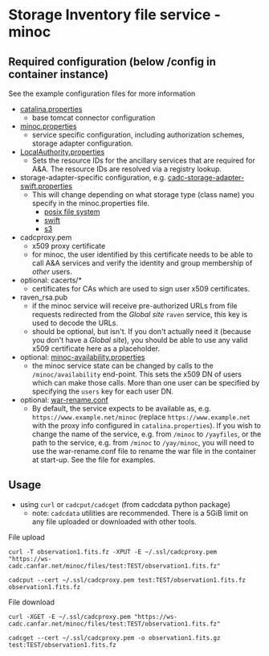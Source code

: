 # Storage Inventory file service - minoc

## Required configuration (below /config in container instance)
See the example configuration files for more information
- [catalina.properties](config/catalina.properties)
  - base tomcat connector configuration
- [minoc.properties](config/minoc.properties)
  - service specific configuration, including authorization schemes, storage adapter configuration.
- [LocalAuthority.properties](config/LocalAuthority.properties)
  - Sets the resource IDs for the ancillary services that are required for A&A.  The resource IDs are resolved via a registry lookup.
- storage-adapter-specific configuration, e.g. [cadc-storage-adapter-swift.properties](config/cadc-storage-adapter-swift.properties)
  - This will change depending on what storage type (class name) you specify in the minoc.properties file.
    - [posix file system](https://github.com/opencadc/storage-inventory/tree/master/cadc-storage-adapter-fs)
    - [swift](https://github.com/opencadc/storage-inventory/tree/master/cadc-storage-adapter-swift)
    - [s3](https://github.com/opencadc/storage-inventory/tree/master/cadc-storage-adapter-s3)
- cadcproxy.pem
  - x509 proxy certificate
  - for minoc, the user identified by this certificate needs to be able to call A&A services and verify the identity and group membership of _other_ users. 
- optional: cacerts/*
  - certificates for CAs which are used to sign user x509 certificates.
- raven_rsa.pub
  - if the minoc service will receive pre-authorized URLs from file requests redirected from the _Global site_ `raven` service, this key is used to decode the URLs.
  - should be optional, but isn't.  If you don't actually need it (because you don't have a _Global site_), you should be able to use any valid x509 certificate here as a placeholder.
- optional: [minoc-availability.properties](config/minoc-availability.properties)
  - the minoc service state can be changed by calls to the `/minoc/availability` end-point.  This sets the x509 DN of users which can make those calls.  More than one user can be specified by specifying the `users` key for each user DN.
- optional: [war-rename.conf](config/war-rename.conf)
  - By default, the service expects to be available as, e.g. `https://www.example.net/minoc` (replace `https://www.example.net` with the proxy info configured in `catalina.properties`).  If you wish to change the name of the service, e.g. from `/minoc` to `/yayfiles`, or the path to the service, e.g. from `/minoc` to `/yay/minoc`, you will need to use the war-rename.conf file to rename the war file in the container at start-up.  See the file for examples.

## Usage

- using `curl` or `cadcput/cadcget` (from cadcdata python package)
  - note: `cadcdata` utilities are recommended.  There is a 5GiB limit on any file uploaded or downloaded with other tools.

File upload
```
curl -T observation1.fits.fz -XPUT -E ~/.ssl/cadcproxy.pem  "https://ws-cadc.canfar.net/minoc/files/test:TEST/observation1.fits.fz"

cadcput --cert ~/.ssl/cadcproxy.pem test:TEST/observation1.fits.fz observation1.fits.fz
```

File download
```
curl -XGET -E ~/.ssl/cadcproxy.pem "https://ws-cadc.canfar.net/minoc/files/test:TEST/observation1.fits.fz"

cadcget --cert ~/.ssl/cadcproxy.pem -o observation1.fits.gz test:TEST/observation1.fits.fz
```

